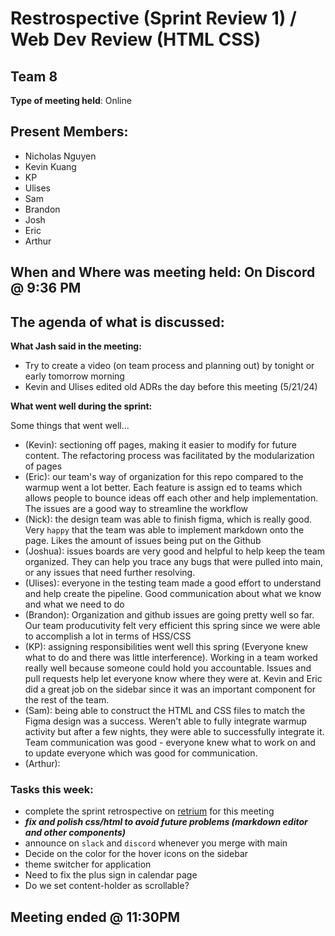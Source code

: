 # Restrospective (Sprint Review 1) / Web Dev Review (HTML CSS) 
## Team 8

**Type of meeting held**: Online

## Present Members:
- Nicholas Nguyen
- Kevin Kuang
- KP
- Ulises
- Sam
- Brandon 
- Josh
- Eric
- Arthur 

## When and Where was meeting held: On Discord @ 9:36 PM

## The agenda of what is discussed:
**What Jash said in the meeting:**
   - Try to create a video (on team process and planning out) by tonight or early tomorrow morning
   - Kevin and Ulises edited old ADRs the day before this meeting (5/21/24)

**What went well during the sprint:**

Some things that went well...
- (Kevin): sectioning off pages, making it easier to modify for future content. The refactoring process was facilitated by the modularization of pages
- (Eric): our team's way of organization for this repo compared to the warmup went a lot better. Each feature is assign
ed to teams which allows people to bounce ideas off each other and help implementation. The issues are a good way to streamline the workflow
- (Nick): the design team was able to finish figma, which is really good. Very `happy` that the team was able to implement markdown onto the page. Likes the amount of issues being put on the Github
- (Joshua): issues boards are very good and helpful to help keep the team organized. They can help you trace any bugs that were pulled into main, or any issues that need further resolving. 
- (Ulises): everyone in the testing team made a good effort to understand and help create the pipeline. Good communication about what we know and what we need to do
- (Brandon): Organization and github issues are going pretty well so far. Our team producutivity felt very efficient this spring since we were able to accomplish a lot in terms of HSS/CSS
- (KP): assigning responsibilities went well this spring (Everyone knew what to do and there was little interference). Working in a team worked really well because someone could hold you accountable. Issues and pull requests help let everyone know where they were at. Kevin and Eric did a great job on the sidebar since it was an important component for the rest of the team.
- (Sam): being able to construct the HTML and CSS files to match the Figma design was a success. Weren't able to fully integrate warmup activity but after a few nights, they were able to successfully integrate it. Team communication was good - everyone knew what to work on and to update everyone which was good for communication. 
- (Arthur): 
### Tasks this week: 
- complete the sprint retrospective on [retrium](https://app.retrium.com/team-room/0afc33fc-493f-4438-baa8-36082f7ab2b9/retro) for this meeting
- ***fix and polish css/html to avoid future problems (markdown editor and other components)***
- announce on `slack` and `discord` whenever you merge with main 
- Decide on the color for the hover icons on the sidebar
- theme switcher for application 
- Need to fix the plus sign in calendar page
- Do we set content-holder as scrollable? 



## Meeting ended @ 11:30PM
